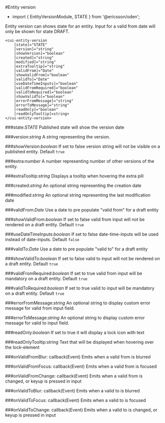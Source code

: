 [//]: # (title: Entity version details)
[//]: # (category: Version)
[//]: # (icon: fa-info-circle)

#Entity version
* import { EntityVersionModule, STATE } from '@ericsson/oden';

Entity version can shows state for an entity.
Input for a valid from date will only be shown for state DRAFT.

```
<cui-entity-version
    [state]="STATE"
    [version]="string"
    [showVersion]="boolean"
    [created]="string"
    [modified]="string"
    [extraTooltip]="string"
    [validFrom]="Date"
    [showValidFrom]="boolean"
    [validTo]="Date"
    [useDateTimeInputs]="boolean"
    [validFromRequired]="boolean"
    [validToRequired]="boolean"
    [showValidTo]="boolean"
    [errorFromMessage]="string"
    [errorToMessage]="string"
    [readOnly]="boolean"
    [readOnlyTooltip]=string>
</cui-entity-version>
```

###state:_STATE_
Published state will show the version date

###version:_string_
A string representing the version.

###showVersion:_boolean_
If set to false version string will not be visible on a published entity. Default `true`

###extra:_number_
A number representing number of other versions of the entity.

###extraTooltip:_string_
Displays a tooltip when hovering the extra pill

###created:_string_
An optional string representing the creation date

###modified:_string_
An optional string representing the last modification date

###validFrom:_Date_
Use a date to pre populate "valid from" for a draft entity

###showValidFrom:_boolean_
If set to false valid from input will not be rendered on a draft entity. Default `true`

###useDateTimeInputs:_boolean_
If set to false date-time-inputs will be used instead of date-inputs. Default `false`

###validTo:_Date_
Use a date to pre populate "valid to" for a draft entity

###showValidTo:_boolean_
If set to false valid to input will not be rendered on a draft entity. Default `true`

###validFromRequired:_boolean_
If set to true valid from input will be mandatory on a draft entity. Default `true`

###validToRequired:_boolean_
If set to true valid to input will be mandatory on a draft entity. Default `true`

###errorFromMessage:_string_
An optional string to display custom error message for valid from input field.

###errorToMessage:_string_
An optional string to display custom error message for valid to input field.

###readOnly:_boolean_
If set to true it will display a lock icon with text

###readOnlyTooltip:_string_
Text that will be displayed when hovering over the lock-element

###onValidFromBlur: callback(Event)
Emits when a valid from is blurred

###onValidFromFocus: callback(Event)
Emits when a valid from is focused

###onValidFromChange: callback(Event)
Emits when a valid from is changed, or keyup is pressed in input

###onValidToBlur: callback(Event)
Emits when a valid to is blurred

###onValidToFocus: callback(Event)
Emits when a valid to is focused

###onValidToChange: callback(Event)
Emits when a valid to is changed, or keyup is pressed in input
